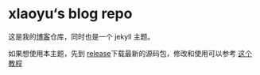 xlaoyu‘s blog repo
=====

这是我的[博客](https://www.xlaoyu.info)仓库，同时也是一个 jekyll 主题。

如果想使用本主题，先到 [release](https://github.com/Yuliang-Lee/Yuliang-Lee.github.io/releases)下载最新的源码包，修改和使用可以参考 [这个教程](https://github.com/Gaohaoyang/gaohaoyang.github.io)
